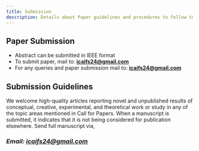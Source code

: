 ```yaml
---
title: Submission
description: Details about Paper guidelines and procedures to follow to publish research papers.
---
```



## Paper Submission
* Abstract can be submitted in IEEE format
* To submit paper, mail to: **icaifs24@gmail.com** 
* For any queries and paper submission mail to: **icaifs24@gmail.com** 

## Submission Guidelines
We welcome high-quality articles reporting novel and unpublished results of conceptual, creative, experimental, and theoretical work or study in any of the topic areas mentioned in Call for Papers. When a manuscript is submitted, it indicates that it is not being considered for publication elsewhere.
Send full manuscript via, <h3>_**Email: icaifs24@gmail.com**_</h3>
